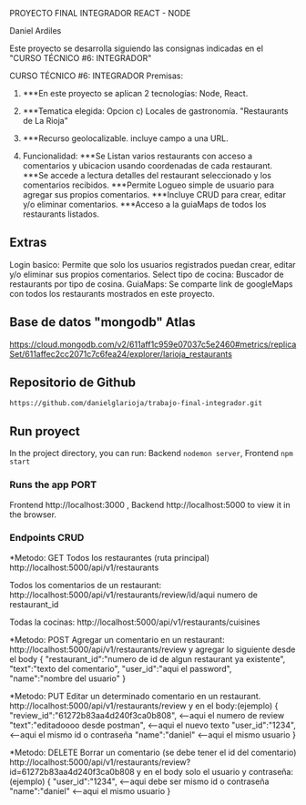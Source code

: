 PROYECTO FINAL INTEGRADOR 
REACT - NODE

Daniel Ardiles 

Este proyecto se desarrolla siguiendo las consignas indicadas en el "CURSO TÉCNICO #6: INTEGRADOR"

CURSO TÉCNICO #6: INTEGRADOR
Premisas:

1. ***En este proyecto se aplican 2 tecnologías: Node, React.

2. ***Tematica elegida: Opcion c) Locales de gastronomía. "Restaurants de La Rioja"

3. ***Recurso geolocalizable. incluye campo a una URL.

4. Funcionalidad:
    ***Se Listan varios restaurants con acceso a comentarios y ubicacion usando coordenadas de cada restaurant.
    ***Se accede a lectura detalles del restaurant seleccionado y los comentarios recibidos.
    ***Permite Logueo simple de usuario para agregar sus propios comentarios.
    ***Incluye CRUD para crear, editar y/o eliminar comentarios.
    ***Acceso a la guiaMaps de todos los restaurants listados.

## Extras
Login basico: Permite que solo los usuarios registrados puedan crear, editar y/o eliminar sus propios comentarios.
Select tipo de cocina: Buscador de restaurants por tipo de cosina.
GuiaMaps: Se comparte link de googleMaps con todos los restaurants mostrados en este proyecto.

## Base de datos "mongodb" Atlas
https://cloud.mongodb.com/v2/611aff1c959e07037c5e2460#metrics/replicaSet/611affec2cc2071c7c6fea24/explorer/larioja_restaurants

## Repositorio de Github
    https://github.com/danielglarioja/trabajo-final-integrador.git

## Run proyect
In the project directory, you can run:
Backend `nodemon server`, Frontend `npm start`

### Runs the app PORT
Frontend http://localhost:3000 , Backend http://localhost:5000 to view it in the browser.

###  Endpoints CRUD 
*Metodo: GET
Todos los restaurantes (ruta principal)
http://localhost:5000/api/v1/restaurants

Todos los comentarios de un restaurant:
http://localhost:5000/api/v1/restaurants/review/id/aqui numero de restaurant_id

Todas la cocinas:
http://localhost:5000/api/v1/restaurants/cuisines


*Metodo: POST
Agregar un comentario en un restaurant:
http://localhost:5000/api/v1/restaurants/review
y agregar lo siguiente desde el body 
{
"restaurant_id":"numero de id de algun restaurant ya existente",
"text":"texto del comentario",
"user_id":"aqui el password",
"name":"nombre del usuario"
}

*Metodo: PUT
Editar un determinado comentario en un restaurant.
http://localhost:5000/api/v1/restaurants/review
y en el body:(ejemplo)
{
"review_id":"61272b83aa4d240f3ca0b808", <--aqui el numero de review
"text":"editadoooo desde postman", 	<--aqui el nuevo texto
"user_id":"1234",       		<--aqui el mismo id o contraseña
"name":"daniel"        			<--aqui el mismo usuario
}

*Metodo: DELETE
Borrar un comentario (se debe tener el id del comentario)
http://localhost:5000/api/v1/restaurants/review?id=61272b83aa4d240f3ca0b808
y en el body solo el usuario y contraseña:(ejemplo)
{
"user_id":"1234",      <--aqui debe ser mismo id o contraseña
"name":"daniel"        <--aqui el mismo usuario
}




